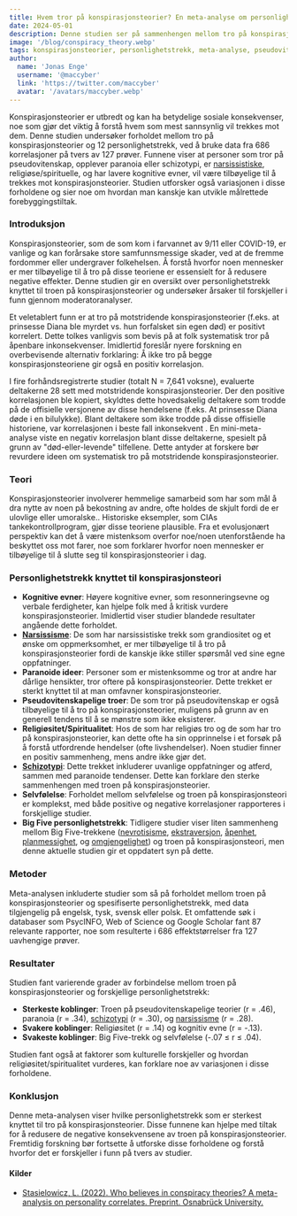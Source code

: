 ```yaml
---
title: Hvem tror på konspirasjonsteorier? En meta-analyse om personlighetstrekk
date: 2024-05-01
description: Denne studien ser på sammenhengen mellom tro på konspirasjonsteorier og ulike personlighetstrekk, og identifiserer nøkkelfaktorer som påvirker dette.
image: '/blog/conspiracy_theory.webp'
tags: konspirasjonsteorier, personlighetstrekk, meta-analyse, pseudovitenskapelige troer, paranoia, schizotypi, narsissisme, religiøsitet, kognitiv evne, Big Five personlighetstrekk, tro på konspirasjonsteorier, psykologisk forskning, intervensjonsstrategier, sosiale konsekvenser av konspirasjonsteorier, personlighetspsykologi
author:
  name: 'Jonas Enge'
  username: '@maccyber'
  link: 'https://twitter.com/maccyber'
  avatar: '/avatars/maccyber.webp'
---
```


Konspirasjonsteorier er utbredt og kan ha betydelige sosiale konsekvenser, noe som gjør det viktig å forstå hvem som mest  sannsynlig vil trekkes mot dem. Denne studien undersøker forholdet mellom tro på konspirasjonsteorier og 12 personlighetstrekk, ved å bruke data fra 686 korrelasjoner på tvers av 127 prøver. Funnene viser at personer som tror på pseudovitenskap, opplever paranoia eller schizotypi, er [narsissistiske](/articles/narcissism), religiøse/spirituelle, og har lavere kognitive evner,  vil være tilbøyelige til å trekkes mot konspirasjonsteorier. Studien utforsker også variasjonen i disse forholdene og sier noe om hvordan man kanskje kan  utvikle  målrettede forebyggingstiltak.

### Introduksjon

Konspirasjonsteorier, som de som kom i farvannet av 9/11 eller COVID-19, er vanlige og kan forårsake store samfunnsmessige skader, ved at de  fremme fordommer eller undergraver folkehelsen. Å forstå hvorfor noen mennesker er mer tilbøyelige til å tro på disse teoriene er essensielt for å redusere negative effekter. Denne studien gir en oversikt over personlighetstrekk knyttet til  troen på konspirasjonsteorier og undersøker årsaker til forskjeller i funn gjennom moderatoranalyser.

Et veletablert funn er at tro på motstridende konspirasjonsteorier (f.eks. at prinsesse Diana ble myrdet vs. hun forfalsket sin egen død) er positivt korrelert. Dette tolkes vanligvis som bevis på at folk systematisk tror på åpenbare inkonsekvenser. Imidlertid foreslår nyere forskning en overbevisende alternativ forklaring: Å ikke tro på begge konspirasjonsteoriene gir også en positiv korrelasjon.

I fire forhåndsregistrerte studier (totalt N = 7,641 voksne), evaluerte deltakerne 28 sett med motstridende konspirasjonsteorier. Der den positive korrelasjonen ble kopiert, skyldtes dette hovedsakelig deltakere som trodde på de offisielle versjonene av disse hendelsene (f.eks. At prinsesse Diana døde i en bilulykke). Blant deltakere som ikke trodde på disse offisielle historiene, var korrelasjonen i beste fall inkonsekvent . En mini-meta-analyse viste en negativ korrelasjon blant disse deltakerne, spesielt på grunn av "død-eller-levende" tilfellene. Dette antyder at forskere bør revurdere ideen om systematisk tro på motstridende konspirasjonsteorier.

### Teori

Konspirasjonsteorier involverer hemmelige samarbeid som har som mål å dra nytte av noen på bekostning av andre, ofte holdes de skjult fordi de er ulovlige eller umoralske.. Historiske eksempler, som CIAs tankekontrollprogram, gjør disse teoriene plausible. Fra et evolusjonært perspektiv kan det å være mistenksom overfor noe/noen utenforstående ha beskyttet oss mot farer, noe som forklarer hvorfor noen mennesker er tilbøyelige til å slutte seg til  konspirasjonsteorier i dag.

### Personlighetstrekk knyttet til konspirasjonsteori

- **Kognitive evner**: Høyere kognitive evner, som resonneringsevne og verbale ferdigheter, kan hjelpe folk med å kritisk vurdere konspirasjonsteorier. Imidlertid viser studier blandede resultater angående dette forholdet.
- [**Narsissisme**](/articles/narcissism):  De som har narsissistiske trekk som grandiositet og et ønske om oppmerksomhet, er mer tilbøyelige til å tro på konspirasjonsteorier fordi de kanskje ikke stiller spørsmål ved sine egne oppfatninger.
- **Paranoide ideer**: Personer som er mistenksomme og tror at andre har dårlige hensikter, tror oftere på konspirasjonsteorier. Dette trekket er sterkt knyttet til at man omfavner konspirasjonsteorier.
- **Pseudovitenskapelige troer**: De som tror på pseudovitenskap er også tilbøyelige til å tro på konspirasjonsteorier, muligens på grunn av en generell tendens til å se mønstre som ikke eksisterer.
- **Religiøsitet/Spiritualitet**: Hos de som har religiøs tro og de som har tro på  konspirasjonsteorier, kan dette  ofte ha sin opprinnelse i et forsøk på å forstå utfordrende hendelser (ofte livshendelser). Noen studier finner en positiv sammenheng, mens andre ikke gjør det.
- [**Schizotypi**](/articles/schizotypal): Dette trekket inkluderer uvanlige oppfatninger og atferd, sammen med paranoide tendenser. Dette  kan  forklare den sterke sammenhengen med troen på konspirasjonsteorier.
- **Selvfølelse**: Forholdet mellom selvfølelse og troen på konspirasjonsteori er komplekst, med både positive og negative korrelasjoner rapporteres i forskjellige studier.
- **Big Five personlighetstrekk**: Tidligere studier viser liten sammenheng mellom Big Five-trekkene ([nevrotisisme](/articles/neuroticism), [ekstraversjon](/articles/extraversion), [åpenhet](/articles/openness_to_experience), [planmessighet](/articles/conscientiousness), og [omgjengelighet](/articles/agreeableness)) og troen på konspirasjonsteori, men denne aktuelle studien gir et oppdatert syn på dette.

### Metoder

Meta-analysen inkluderte studier som så på forholdet mellom troen på konspirasjonsteorier og spesifiserte personlighetstrekk, med data tilgjengelig på engelsk, tysk, svensk eller polsk. Et omfattende søk i databaser som PsycINFO, Web of Science og Google Scholar fant 87 relevante rapporter, noe som resulterte i 686 effektstørrelser fra 127 uavhengige prøver.

### Resultater

Studien fant varierende grader av forbindelse mellom troen på  konspirasjonsteorier og forskjellige personlighetstrekk:

- **Sterkeste koblinger**: Troen på pseudovitenskapelige teorier (r = .46), paranoia (r = .34), [schizotypi](/articles/schizotypal) (r = .30), og [narsissisme](/articles/narcissism) (r = .28).
- **Svakere koblinger**: Religiøsitet (r = .14) og kognitiv evne (r = -.13).
- **Svakeste koblinger**: Big Five-trekk og selvfølelse (-.07 ≤ r ≤ .04).

Studien fant også at faktorer som kulturelle forskjeller og hvordan religiøsitet/spiritualitet vurderes, kan forklare noe av variasjonen i disse forholdene.

### Konklusjon

Denne meta-analysen viser hvilke personlighetstrekk som er sterkest knyttet til tro på konspirasjonsteorier. Disse funnene kan hjelpe med tiltak for å redusere de negative konsekvensene av troen på konspirasjonsteorier. Fremtidig forskning bør fortsette å utforske disse forholdene og forstå hvorfor det er forskjeller i funn på tvers av studier.

#### **Kilder**

- [Stasielowicz, L. (2022). Who believes in conspiracy theories? A meta-analysis on personality correlates. Preprint. Osnabrück University.](https://doi.org/10.1016/j.jrp.2022.104229)
